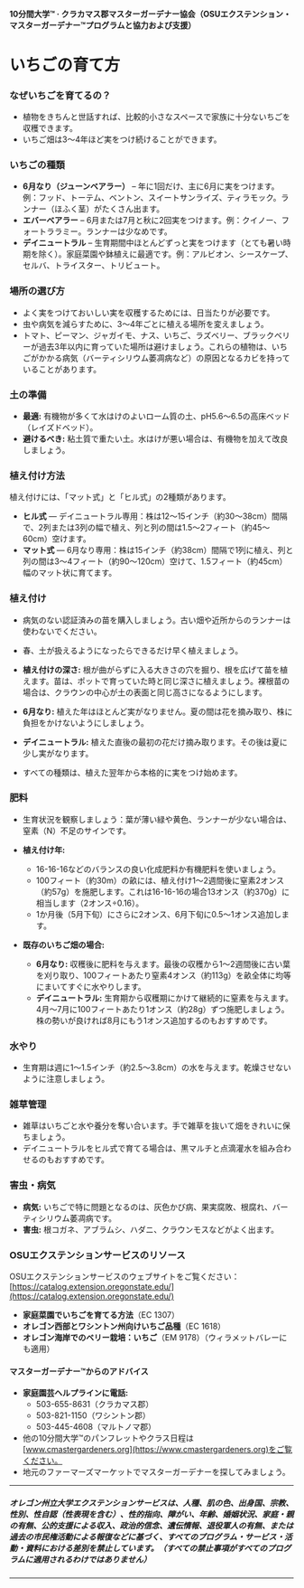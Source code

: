 #### 10分間大学™ · クラカマス郡マスターガーデナー協会（OSUエクステンション・マスターガーデナー™プログラムと協力および支援）

# いちごの育て方

### なぜいちごを育てるの？
- 植物をきちんと世話すれば、比較的小さなスペースで家族に十分ないちごを収穫できます。
- いちご畑は3〜4年ほど実をつけ続けることができます。

### いちごの種類
- **6月なり（ジューンベアラー）** – 年に1回だけ、主に6月に実をつけます。例：フッド、トーテム、ベントン、スイートサンライズ、ティラモック。ランナー（ほふく茎）がたくさん出ます。
- **エバーべアラー** – 6月または7月と秋に2回実をつけます。例：クイノー、フォートララミー。ランナーは少なめです。
- **デイニュートラル** – 生育期間中ほとんどずっと実をつけます（とても暑い時期を除く）。家庭菜園や鉢植えに最適です。例：アルビオン、シースケープ、セルバ、トライスター、トリビュート。

### 場所の選び方
- よく実をつけておいしい実を収穫するためには、日当たりが必要です。
- 虫や病気を減らすために、3〜4年ごとに植える場所を変えましょう。
- トマト、ピーマン、ジャガイモ、ナス、いちご、ラズベリー、ブラックベリーが過去3年以内に育っていた場所は避けましょう。これらの植物は、いちごがかかる病気（バーティシリウム萎凋病など）の原因となるカビを持っていることがあります。

### 土の準備
- **最適:** 有機物が多くて水はけのよいローム質の土、pH5.6〜6.5の高床ベッド（レイズドベッド）。
- **避けるべき:** 粘土質で重たい土。水はけが悪い場合は、有機物を加えて改良しましょう。

### 植え付け方法
植え付けには、「マット式」と「ヒル式」の2種類があります。

- **ヒル式** — デイニュートラル専用：株は12〜15インチ（約30〜38cm）間隔で、2列または3列の幅で植え、列と列の間は1.5〜2フィート（約45〜60cm）空けます。
- **マット式** — 6月なり専用：株は15インチ（約38cm）間隔で1列に植え、列と列の間は3〜4フィート（約90〜120cm）空けて、1.5フィート（約45cm）幅のマット状に育てます。

### 植え付け
- 病気のない認証済みの苗を購入しましょう。古い畑や近所からのランナーは使わないでください。
- 春、土が扱えるようになったらできるだけ早く植えましょう。
- **植え付けの深さ:** 根が曲がらずに入る大きさの穴を掘り、根を広げて苗を植えます。苗は、ポットで育っていた時と同じ深さに植えましょう。裸根苗の場合は、クラウンの中心が土の表面と同じ高さになるようにします。

- **6月なり:** 植えた年はほとんど実がなりません。夏の間は花を摘み取り、株に負担をかけないようにしましょう。
- **デイニュートラル:** 植えた直後の最初の花だけ摘み取ります。その後は夏に少し実がなります。
- すべての種類は、植えた翌年から本格的に実をつけ始めます。

### 肥料
- 生育状況を観察しましょう：葉が薄い緑や黄色、ランナーが少ない場合は、窒素（N）不足のサインです。

- **植え付け年:**
  - 16-16-16などのバランスの良い化成肥料か有機肥料を使いましょう。
  - 100フィート（約30m）の畝には、植え付け1～2週間後に窒素2オンス（約57g）を施肥します。これは16-16-16の場合13オンス（約370g）に相当します（2オンス÷0.16）。
  - 1か月後（5月下旬）にさらに2オンス、6月下旬に0.5～1オンス追加します。

- **既存のいちご畑の場合:**
  - **6月なり:** 収穫後に肥料を与えます。最後の収穫から1〜2週間後に古い葉を刈り取り、100フィートあたり窒素4オンス（約113g）を畝全体に均等にまいてすぐに水やりします。
  - **デイニュートラル:** 生育期から収穫期にかけて継続的に窒素を与えます。4月～7月に100フィートあたり1オンス（約28g）ずつ施肥しましょう。株の勢いが良ければ8月にもう1オンス追加するのもおすすめです。

### 水やり
- 生育期は週に1〜1.5インチ（約2.5〜3.8cm）の水を与えます。乾燥させないように注意しましょう。

### 雑草管理
- 雑草はいちごと水や養分を奪い合います。手で雑草を抜いて畑をきれいに保ちましょう。
- デイニュートラルをヒル式で育てる場合は、黒マルチと点滴灌水を組み合わせるのもおすすめです。

### 害虫・病気
- **病気:** いちごで特に問題となるのは、灰色かび病、果実腐敗、根腐れ、バーティシリウム萎凋病です。
- **害虫:** 根コガネ、アブラムシ、ハダニ、クラウンモスなどがよく出ます。

### OSUエクステンションサービスのリソース
OSUエクステンションサービスのウェブサイトをご覧ください：[https://catalog.extension.oregonstate.edu/](https://catalog.extension.oregonstate.edu/)

- **家庭菜園でいちごを育てる方法**（EC 1307）
- **オレゴン西部とワシントン州向けいちご品種**（EC 1618）
- **オレゴン海岸でのベリー栽培：いちご**（EM 9178）（ウィラメットバレーにも適用）

#### マスターガーデナー™からのアドバイス

- **家庭園芸ヘルプラインに電話:**
  - 503-655-8631（クラカマス郡）
  - 503-821-1150（ワシントン郡）
  - 503-445-4608（マルトノマ郡）
- 他の10分間大学™のパンフレットやクラス日程は[www.cmastergardeners.org](https://www.cmastergardeners.org)をご覧ください。
- 地元のファーマーズマーケットでマスターガーデナーを探してみましょう。

---

##### オレゴン州立大学エクステンションサービスは、人種、肌の色、出身国、宗教、性別、性自認（性表現を含む）、性的指向、障がい、年齢、婚姻状況、家庭・親の有無、公的支援による収入、政治的信念、遺伝情報、退役軍人の有無、または過去の市民権活動による報復などに基づく、すべてのプログラム・サービス・活動・資料における差別を禁止しています。（すべての禁止事項がすべてのプログラムに適用されるわけではありません）

---